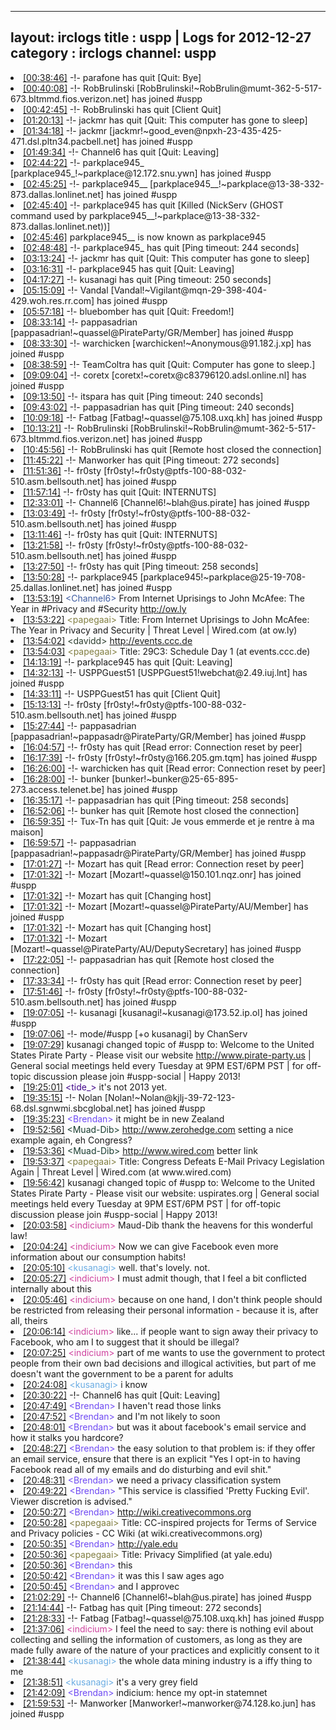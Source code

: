 
---
layout: irclogs
title : uspp | Logs for 2012-12-27
category : irclogs
channel: uspp
---
<li class="logitem"><a href="#00:38:46" name="00:38:46" class="time">[00:38:46]</a> -!- <span class="quit">parafone</span> has quit [Quit: Bye] </li>
<li class="logitem"><a href="#00:40:08" name="00:40:08" class="time">[00:40:08]</a> -!- <span class="join">RobBrulinski</span> [RobBrulinski!~RobBrulin@mumt-362-5-517-673.bltmmd.fios.verizon.net] has joined #uspp </li>
<li class="logitem"><a href="#00:42:45" name="00:42:45" class="time">[00:42:45]</a> -!- <span class="quit">RobBrulinski</span> has quit [Client Quit] </li>
<li class="logitem"><a href="#01:20:13" name="01:20:13" class="time">[01:20:13]</a> -!- <span class="quit">jackmr</span> has quit [Quit: This computer has gone to sleep] </li>
<li class="logitem"><a href="#01:34:18" name="01:34:18" class="time">[01:34:18]</a> -!- <span class="join">jackmr</span> [jackmr!~good_even@npxh-23-435-425-471.dsl.pltn34.pacbell.net] has joined #uspp </li>
<li class="logitem"><a href="#01:49:34" name="01:49:34" class="time">[01:49:34]</a> -!- <span class="quit">Channel6</span> has quit [Quit: Leaving] </li>
<li class="logitem"><a href="#02:44:22" name="02:44:22" class="time">[02:44:22]</a> -!- <span class="join">parkplace945_</span> [parkplace945_!~parkplace@12.172.snu.ywn] has joined #uspp </li>
<li class="logitem"><a href="#02:45:25" name="02:45:25" class="time">[02:45:25]</a> -!- <span class="join">parkplace945__</span> [parkplace945__!~parkplace@13-38-332-873.dallas.lonlinet.net] has joined #uspp </li>
<li class="logitem"><a href="#02:45:40" name="02:45:40" class="time">[02:45:40]</a> -!- <span class="quit">parkplace945</span> has quit [Killed (NickServ (GHOST command used by parkplace945__!~parkplace@13-38-332-873.dallas.lonlinet.net))] </li>
<li class="logitem"><a href="#02:45:46" name="02:45:46" class="time">[02:45:46]</a> <span class="nick">parkplace945__</span> is now known as <span class="nick">parkplace945</span> </li>
<li class="logitem"><a href="#02:48:48" name="02:48:48" class="time">[02:48:48]</a> -!- <span class="quit">parkplace945_</span> has quit [Ping timeout: 244 seconds] </li>
<li class="logitem"><a href="#03:13:24" name="03:13:24" class="time">[03:13:24]</a> -!- <span class="quit">jackmr</span> has quit [Quit: This computer has gone to sleep] </li>
<li class="logitem"><a href="#03:16:31" name="03:16:31" class="time">[03:16:31]</a> -!- <span class="quit">parkplace945</span> has quit [Quit: Leaving] </li>
<li class="logitem"><a href="#04:17:27" name="04:17:27" class="time">[04:17:27]</a> -!- <span class="quit">kusanagi</span> has quit [Ping timeout: 250 seconds] </li>
<li class="logitem"><a href="#05:15:09" name="05:15:09" class="time">[05:15:09]</a> -!- <span class="join">Vandal</span> [Vandal!~Vigilant@mqn-29-398-404-429.woh.res.rr.com] has joined #uspp </li>
<li class="logitem"><a href="#05:57:18" name="05:57:18" class="time">[05:57:18]</a> -!- <span class="quit">bluebomber</span> has quit [Quit: Freedom!] </li>
<li class="logitem"><a href="#08:33:14" name="08:33:14" class="time">[08:33:14]</a> -!- <span class="join">pappasadrian</span> [pappasadrian!~quassel@PirateParty/GR/Member] has joined #uspp </li>
<li class="logitem"><a href="#08:33:30" name="08:33:30" class="time">[08:33:30]</a> -!- <span class="join">warchicken</span> [warchicken!~Anonymous@91.182.j.xp] has joined #uspp </li>
<li class="logitem"><a href="#08:38:59" name="08:38:59" class="time">[08:38:59]</a> -!- <span class="quit">TeamColtra</span> has quit [Quit: Computer has gone to sleep.] </li>
<li class="logitem"><a href="#09:09:04" name="09:09:04" class="time">[09:09:04]</a> -!- <span class="join">coretx</span> [coretx!~coretx@c83796120.adsl.online.nl] has joined #uspp </li>
<li class="logitem"><a href="#09:13:50" name="09:13:50" class="time">[09:13:50]</a> -!- <span class="quit">itspara</span> has quit [Ping timeout: 240 seconds] </li>
<li class="logitem"><a href="#09:43:02" name="09:43:02" class="time">[09:43:02]</a> -!- <span class="quit">pappasadrian</span> has quit [Ping timeout: 240 seconds] </li>
<li class="logitem"><a href="#10:09:18" name="10:09:18" class="time">[10:09:18]</a> -!- <span class="join">Fatbag</span> [Fatbag!~quassel@75.108.uxq.kh] has joined #uspp </li>
<li class="logitem"><a href="#10:13:21" name="10:13:21" class="time">[10:13:21]</a> -!- <span class="join">RobBrulinski</span> [RobBrulinski!~RobBrulin@mumt-362-5-517-673.bltmmd.fios.verizon.net] has joined #uspp </li>
<li class="logitem"><a href="#10:45:56" name="10:45:56" class="time">[10:45:56]</a> -!- <span class="quit">RobBrulinski</span> has quit [Remote host closed the connection] </li>
<li class="logitem"><a href="#11:45:22" name="11:45:22" class="time">[11:45:22]</a> -!- <span class="quit">Manworker</span> has quit [Ping timeout: 272 seconds] </li>
<li class="logitem"><a href="#11:51:36" name="11:51:36" class="time">[11:51:36]</a> -!- <span class="join">fr0sty</span> [fr0sty!~fr0sty@ptfs-100-88-032-510.asm.bellsouth.net] has joined #uspp </li>
<li class="logitem"><a href="#11:57:14" name="11:57:14" class="time">[11:57:14]</a> -!- <span class="quit">fr0sty</span> has quit [Quit: INTERNUTS] </li>
<li class="logitem"><a href="#12:33:01" name="12:33:01" class="time">[12:33:01]</a> -!- <span class="join">Channel6</span> [Channel6!~blah@us.pirate] has joined #uspp </li>
<li class="logitem"><a href="#13:03:49" name="13:03:49" class="time">[13:03:49]</a> -!- <span class="join">fr0sty</span> [fr0sty!~fr0sty@ptfs-100-88-032-510.asm.bellsouth.net] has joined #uspp </li>
<li class="logitem"><a href="#13:11:46" name="13:11:46" class="time">[13:11:46]</a> -!- <span class="quit">fr0sty</span> has quit [Quit: INTERNUTS] </li>
<li class="logitem"><a href="#13:21:58" name="13:21:58" class="time">[13:21:58]</a> -!- <span class="join">fr0sty</span> [fr0sty!~fr0sty@ptfs-100-88-032-510.asm.bellsouth.net] has joined #uspp </li>
<li class="logitem"><a href="#13:27:50" name="13:27:50" class="time">[13:27:50]</a> -!- <span class="quit">fr0sty</span> has quit [Ping timeout: 258 seconds] </li>
<li class="logitem"><a href="#13:50:28" name="13:50:28" class="time">[13:50:28]</a> -!- <span class="join">parkplace945</span> [parkplace945!~parkplace@25-19-708-25.dallas.lonlinet.net] has joined #uspp </li>
<li class="logitem"><a href="#13:53:19" name="13:53:19" class="time">[13:53:19]</a> <span class="person" style="color:#3d5ba0">&lt;Channel6&gt;</span> From Internet Uprisings to John McAfee: The Year in #Privacy and #Security <a href="http://ow.ly/go52k" target="_blank">http://ow.ly</a> </li>
<li class="logitem"><a href="#13:53:22" name="13:53:22" class="time">[13:53:22]</a> <span class="person" style="color:#817e41">&lt;papegaai&gt;</span> Title: From Internet Uprisings to John McAfee: The Year in Privacy and Security | Threat Level | Wired.com (at ow.ly) </li>
<li class="logitem"><a href="#13:54:02" name="13:54:02" class="time">[13:54:02]</a> <span class="person" style="color:#2d3f2f">&lt;davidd&gt;</span> <a href="http://events.ccc.de/congress/2012/Fahrplan/day_2012-12-27.en.html" target="_blank">http://events.ccc.de</a> </li>
<li class="logitem"><a href="#13:54:03" name="13:54:03" class="time">[13:54:03]</a> <span class="person" style="color:#817e41">&lt;papegaai&gt;</span> Title: 29C3: Schedule Day 1 (at events.ccc.de) </li>
<li class="logitem"><a href="#14:13:19" name="14:13:19" class="time">[14:13:19]</a> -!- <span class="quit">parkplace945</span> has quit [Quit: Leaving] </li>
<li class="logitem"><a href="#14:32:13" name="14:32:13" class="time">[14:32:13]</a> -!- <span class="join">USPPGuest51</span> [USPPGuest51!webchat@2.49.iuj.lnt] has joined #uspp </li>
<li class="logitem"><a href="#14:33:11" name="14:33:11" class="time">[14:33:11]</a> -!- <span class="quit">USPPGuest51</span> has quit [Client Quit] </li>
<li class="logitem"><a href="#15:13:13" name="15:13:13" class="time">[15:13:13]</a> -!- <span class="join">fr0sty</span> [fr0sty!~fr0sty@ptfs-100-88-032-510.asm.bellsouth.net] has joined #uspp </li>
<li class="logitem"><a href="#15:27:44" name="15:27:44" class="time">[15:27:44]</a> -!- <span class="join">pappasadrian</span> [pappasadrian!~pappasadr@PirateParty/GR/Member] has joined #uspp </li>
<li class="logitem"><a href="#16:04:57" name="16:04:57" class="time">[16:04:57]</a> -!- <span class="quit">fr0sty</span> has quit [Read error: Connection reset by peer] </li>
<li class="logitem"><a href="#16:17:39" name="16:17:39" class="time">[16:17:39]</a> -!- <span class="join">fr0sty</span> [fr0sty!~fr0sty@166.205.gm.tqm] has joined #uspp </li>
<li class="logitem"><a href="#16:26:00" name="16:26:00" class="time">[16:26:00]</a> -!- <span class="quit">warchicken</span> has quit [Read error: Connection reset by peer] </li>
<li class="logitem"><a href="#16:28:00" name="16:28:00" class="time">[16:28:00]</a> -!- <span class="join">bunker</span> [bunker!~bunker@25-65-895-273.access.telenet.be] has joined #uspp </li>
<li class="logitem"><a href="#16:35:17" name="16:35:17" class="time">[16:35:17]</a> -!- <span class="quit">pappasadrian</span> has quit [Ping timeout: 258 seconds] </li>
<li class="logitem"><a href="#16:52:06" name="16:52:06" class="time">[16:52:06]</a> -!- <span class="quit">bunker</span> has quit [Remote host closed the connection] </li>
<li class="logitem"><a href="#16:59:35" name="16:59:35" class="time">[16:59:35]</a> -!- <span class="quit">Tux-Tn</span> has quit [Quit: Je vous emmerde et je rentre à ma maison] </li>
<li class="logitem"><a href="#16:59:57" name="16:59:57" class="time">[16:59:57]</a> -!- <span class="join">pappasadrian</span> [pappasadrian!~pappasadr@PirateParty/GR/Member] has joined #uspp </li>
<li class="logitem"><a href="#17:01:27" name="17:01:27" class="time">[17:01:27]</a> -!- <span class="quit">Mozart</span> has quit [Read error: Connection reset by peer] </li>
<li class="logitem"><a href="#17:01:32" name="17:01:32" class="time">[17:01:32]</a> -!- <span class="join">Mozart</span> [Mozart!~quassel@150.101.nqz.onr] has joined #uspp </li>
<li class="logitem"><a href="#17:01:32" name="17:01:32" class="time">[17:01:32]</a> -!- <span class="quit">Mozart</span> has quit [Changing host] </li>
<li class="logitem"><a href="#17:01:32" name="17:01:32" class="time">[17:01:32]</a> -!- <span class="join">Mozart</span> [Mozart!~quassel@PirateParty/AU/Member] has joined #uspp </li>
<li class="logitem"><a href="#17:01:32" name="17:01:32" class="time">[17:01:32]</a> -!- <span class="quit">Mozart</span> has quit [Changing host] </li>
<li class="logitem"><a href="#17:01:32" name="17:01:32" class="time">[17:01:32]</a> -!- <span class="join">Mozart</span> [Mozart!~quassel@PirateParty/AU/DeputySecretary] has joined #uspp </li>
<li class="logitem"><a href="#17:22:05" name="17:22:05" class="time">[17:22:05]</a> -!- <span class="quit">pappasadrian</span> has quit [Remote host closed the connection] </li>
<li class="logitem"><a href="#17:33:34" name="17:33:34" class="time">[17:33:34]</a> -!- <span class="quit">fr0sty</span> has quit [Read error: Connection reset by peer] </li>
<li class="logitem"><a href="#17:51:46" name="17:51:46" class="time">[17:51:46]</a> -!- <span class="join">fr0sty</span> [fr0sty!~fr0sty@ptfs-100-88-032-510.asm.bellsouth.net] has joined #uspp </li>
<li class="logitem"><a href="#19:07:05" name="19:07:05" class="time">[19:07:05]</a> -!- <span class="join">kusanagi</span> [kusanagi!~kusanagi@173.52.ip.ol] has joined #uspp </li>
<li class="logitem"><a href="#19:07:06" name="19:07:06" class="time">[19:07:06]</a> -!- mode/<span class="mode">#uspp</span> [+o kusanagi] by ChanServ </li>
<li class="logitem"><a href="#19:07:29" name="19:07:29" class="time">[19:07:29]</a> <span class="topic">kusanagi</span> changed topic of <span class="topic">#uspp</span> to: Welcome to the United States Pirate Party - Please visit our website <a href="http://www.pirate-party.us" target="_blank">http://www.pirate-party.us</a> | General social meetings held every Tuesday at 9PM EST/6PM PST | for off-topic discussion please join #uspp-social | Happy 2013! </li>
<li class="logitem"><a href="#19:25:01" name="19:25:01" class="time">[19:25:01]</a> <span class="person" style="color:#42078b">&lt;tide_&gt;</span> it's not 2013 yet. </li>
<li class="logitem"><a href="#19:35:15" name="19:35:15" class="time">[19:35:15]</a> -!- <span class="join">Nolan</span> [Nolan!~Nolan@kjlj-39-72-123-68.dsl.sgnwmi.sbcglobal.net] has joined #uspp </li>
<li class="logitem"><a href="#19:35:23" name="19:35:23" class="time">[19:35:23]</a> <span class="person" style="color:#6e49f3">&lt;Brendan&gt;</span> it might be in new Zealand </li>
<li class="logitem"><a href="#19:52:56" name="19:52:56" class="time">[19:52:56]</a> <span class="person" style="color:#183c2f">&lt;Muad-Dib&gt;</span> <a href="http://www.zerohedge.com/news/2012-12-27/another-bait-and-switch-congress-defeats-e-mail-privacy-legislation-again" target="_blank">http://www.zerohedge.com</a> setting a nice example again, eh Congress? </li>
<li class="logitem"><a href="#19:53:36" name="19:53:36" class="time">[19:53:36]</a> <span class="person" style="color:#183c2f">&lt;Muad-Dib&gt;</span> <a href="http://www.wired.com/threatlevel/2012/12/congress-caves-privacy/" target="_blank">http://www.wired.com</a> better link </li>
<li class="logitem"><a href="#19:53:37" name="19:53:37" class="time">[19:53:37]</a> <span class="person" style="color:#817e41">&lt;papegaai&gt;</span> Title: Congress Defeats E-Mail Privacy Legislation Again | Threat Level | Wired.com (at www.wired.com) </li>
<li class="logitem"><a href="#19:56:42" name="19:56:42" class="time">[19:56:42]</a> <span class="topic">kusanagi</span> changed topic of <span class="topic">#uspp</span> to: Welcome to the United States Pirate Party - Please visit our website: uspirates.org | General social meetings held every Tuesday at 9PM EST/6PM PST | for off-topic discussion please join #uspp-social | Happy 2013! </li>
<li class="logitem"><a href="#20:03:58" name="20:03:58" class="time">[20:03:58]</a> <span class="person" style="color:#ce429e">&lt;indicium&gt;</span> Maud-Dib thank the heavens for this wonderful law! </li>
<li class="logitem"><a href="#20:04:24" name="20:04:24" class="time">[20:04:24]</a> <span class="person" style="color:#ce429e">&lt;indicium&gt;</span> Now we can give Facebook even more information about our consumption habits! </li>
<li class="logitem"><a href="#20:05:10" name="20:05:10" class="time">[20:05:10]</a> <span class="person" style="color:#6aace3">&lt;kusanagi&gt;</span> well. that's lovely. not. </li>
<li class="logitem"><a href="#20:05:27" name="20:05:27" class="time">[20:05:27]</a> <span class="person" style="color:#ce429e">&lt;indicium&gt;</span> I must admit though, that I feel a bit conflicted internally about this </li>
<li class="logitem"><a href="#20:05:46" name="20:05:46" class="time">[20:05:46]</a> <span class="person" style="color:#ce429e">&lt;indicium&gt;</span> because on one hand, I don't think people should be restricted from releasing their personal information - because it is, after all, theirs </li>
<li class="logitem"><a href="#20:06:14" name="20:06:14" class="time">[20:06:14]</a> <span class="person" style="color:#ce429e">&lt;indicium&gt;</span> like... if people want to sign away their privacy to Facebook, who am I to suggest that it should be illegal? </li>
<li class="logitem"><a href="#20:07:25" name="20:07:25" class="time">[20:07:25]</a> <span class="person" style="color:#ce429e">&lt;indicium&gt;</span> part of me wants to use the government to protect people from their own bad decisions and illogical activities, but part of me doesn't want the government to be a parent for adults </li>
<li class="logitem"><a href="#20:24:08" name="20:24:08" class="time">[20:24:08]</a> <span class="person" style="color:#6aace3">&lt;kusanagi&gt;</span> i know </li>
<li class="logitem"><a href="#20:30:22" name="20:30:22" class="time">[20:30:22]</a> -!- <span class="quit">Channel6</span> has quit [Quit: Leaving] </li>
<li class="logitem"><a href="#20:47:49" name="20:47:49" class="time">[20:47:49]</a> <span class="person" style="color:#6e49f3">&lt;Brendan&gt;</span> I haven't read those links </li>
<li class="logitem"><a href="#20:47:52" name="20:47:52" class="time">[20:47:52]</a> <span class="person" style="color:#6e49f3">&lt;Brendan&gt;</span> and I'm not likely to soon  </li>
<li class="logitem"><a href="#20:48:01" name="20:48:01" class="time">[20:48:01]</a> <span class="person" style="color:#6e49f3">&lt;Brendan&gt;</span> but was it about facebook's email service and how it stalks you hardcore? </li>
<li class="logitem"><a href="#20:48:27" name="20:48:27" class="time">[20:48:27]</a> <span class="person" style="color:#6e49f3">&lt;Brendan&gt;</span> the easy solution to that problem is: if they offer an email service, ensure that there is an explicit "Yes I opt-in to having Facebook read all of my emails and do disturbing and evil shit." </li>
<li class="logitem"><a href="#20:48:31" name="20:48:31" class="time">[20:48:31]</a> <span class="person" style="color:#6e49f3">&lt;Brendan&gt;</span> we need a privacy classification system  </li>
<li class="logitem"><a href="#20:49:22" name="20:49:22" class="time">[20:49:22]</a> <span class="person" style="color:#6e49f3">&lt;Brendan&gt;</span> "This service is classified 'Pretty Fucking Evil'. Viewer discretion is advised." </li>
<li class="logitem"><a href="#20:50:27" name="20:50:27" class="time">[20:50:27]</a> <span class="person" style="color:#6e49f3">&lt;Brendan&gt;</span> <a href="http://wiki.creativecommons.org/CC-inspired_projects_for_Terms_of_Service_and_Privacy_policies" target="_blank">http://wiki.creativecommons.org</a> </li>
<li class="logitem"><a href="#20:50:28" name="20:50:28" class="time">[20:50:28]</a> <span class="person" style="color:#817e41">&lt;papegaai&gt;</span> Title: CC-inspired projects for Terms of Service and Privacy policies - CC Wiki (at wiki.creativecommons.org) </li>
<li class="logitem"><a href="#20:50:35" name="20:50:35" class="time">[20:50:35]</a> <span class="person" style="color:#6e49f3">&lt;Brendan&gt;</span> <a href="http://yale.edu/self/psindex.html" target="_blank">http://yale.edu</a> </li>
<li class="logitem"><a href="#20:50:36" name="20:50:36" class="time">[20:50:36]</a> <span class="person" style="color:#817e41">&lt;papegaai&gt;</span> Title: Privacy Simplified (at yale.edu) </li>
<li class="logitem"><a href="#20:50:36" name="20:50:36" class="time">[20:50:36]</a> <span class="person" style="color:#6e49f3">&lt;Brendan&gt;</span> this </li>
<li class="logitem"><a href="#20:50:42" name="20:50:42" class="time">[20:50:42]</a> <span class="person" style="color:#6e49f3">&lt;Brendan&gt;</span> it was this I saw ages ago </li>
<li class="logitem"><a href="#20:50:45" name="20:50:45" class="time">[20:50:45]</a> <span class="person" style="color:#6e49f3">&lt;Brendan&gt;</span> and I approvec </li>
<li class="logitem"><a href="#21:02:29" name="21:02:29" class="time">[21:02:29]</a> -!- <span class="join">Channel6</span> [Channel6!~blah@us.pirate] has joined #uspp </li>
<li class="logitem"><a href="#21:14:44" name="21:14:44" class="time">[21:14:44]</a> -!- <span class="quit">Fatbag</span> has quit [Ping timeout: 272 seconds] </li>
<li class="logitem"><a href="#21:28:33" name="21:28:33" class="time">[21:28:33]</a> -!- <span class="join">Fatbag</span> [Fatbag!~quassel@75.108.uxq.kh] has joined #uspp </li>
<li class="logitem"><a href="#21:37:06" name="21:37:06" class="time">[21:37:06]</a> <span class="person" style="color:#ce429e">&lt;indicium&gt;</span> I feel the need to say: there is nothing evil about collecting and selling the information of customers, as long as they are made fully aware of the nature of your practices and explicitly consent to it </li>
<li class="logitem"><a href="#21:38:44" name="21:38:44" class="time">[21:38:44]</a> <span class="person" style="color:#6aace3">&lt;kusanagi&gt;</span> the whole data mining industry is a iffy thing to me </li>
<li class="logitem"><a href="#21:38:51" name="21:38:51" class="time">[21:38:51]</a> <span class="person" style="color:#6aace3">&lt;kusanagi&gt;</span> it's a very grey field </li>
<li class="logitem"><a href="#21:42:09" name="21:42:09" class="time">[21:42:09]</a> <span class="person" style="color:#6e49f3">&lt;Brendan&gt;</span> indicium: hence my opt-in statemnet </li>
<li class="logitem"><a href="#21:59:53" name="21:59:53" class="time">[21:59:53]</a> -!- <span class="join">Manworker</span> [Manworker!~manworker@74.128.ko.jun] has joined #uspp </li>


